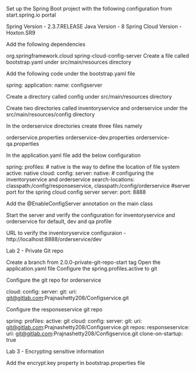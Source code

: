 Set up the Spring Boot project with the following configuration from start.spring.io portal

Spring Version - 2.3.7.RELEASE Java Version - 8 Spring Cloud Version - Hoxton.SR9

Add the following dependencies

 <dependency>
        <groupId>org.springframework.cloud</groupId>
        <artifactId>spring-cloud-config-server</artifactId>
    </dependency>
Create a file called bootstrap.yaml under src/main/resources directory

Add the following code under the bootstrap.yaml file

spring: application: name: configserver

Create a directory called config under src/main/resources directory

Create two directories called inventoryservice and orderservice under the src/main/resources/config directory

In the orderservice directories create three files namely

orderservice.properties orderservice-dev.properties orderservice-qa.properties

In the application.yaml file add the below configuration

spring: profiles: # native is the way to define the location of file system active: native cloud: config: server: native: # configuring the inventoryservice and orderservice search-locations: classpath:/config/responseservice, classpath:/config/orderservice #server port for the spring cloud config server server: port: 8888

Add the @EnableConfigServer annotation on the main class

Start the server and verify the configuration for inventoryservice and orderservice for default, dev and qa profile

URL to verify the inventoryservice configuraion - http://localhost:8888/orderservice/dev

Lab 2 - Private Git repo

Create a branch from 2.0.0-private-git-repo-start tag Open the application.yaml file Configure the spring.profiles.active to git

Configure the git repo for orderservice

cloud: config: server: git: uri: git@gitlab.com:Prajnashetty208/Configservice.git

Configure the responseservice git repo

spring: profiles: active: git cloud: config: server: git: uri: git@gitlab.com:Prajnashetty208/Configservice.git repos: responseservice: uri: git@gitlab.com:Prajnashetty208/Configservice.git clone-on-startup: true

Lab 3 - Encrypting sensitive information

Add the encrypt.key property in bootstrap.properties file
